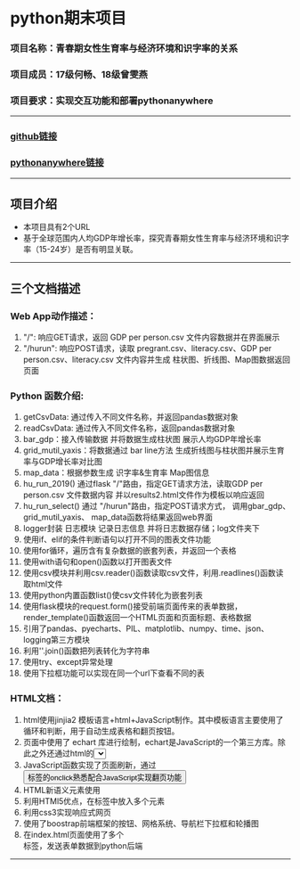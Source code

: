 # python期末项目

### 项目名称：青春期女性生育率与经济环境和识字率的关系
### 项目成员：17级何畅、18级曾雯燕
### 项目要求：实现交互功能和部署pythonanywhere
***
### [github链接](https://github.com/ZengWenYan/Final-Project)
### [pythonanywhere链接](http://zwy.pythonanywhere.com)
***
## 项目介绍
* 本项目具有2个URL
* 基于全球范围内人均GDP年增长率，探究青春期女性生育率与经济环境和识字率（15-24岁）是否有明显关联。
***

## 三个文档描述
### Web App动作描述：
1. "/": 响应GET请求，返回 GDP per person.csv 文件内容数据并在界面展示
2. "/hurun": 响应POST请求，读取 pregrant.csv、literacy.csv、GDP per person.csv、literacy.csv 文件内容并生成 柱状图、折线图、Map图数据返回页面
							
### Python 函数介绍:
1. getCsvData: 通过传入不同文件名称，并返回pandas数据对象
2. readCsvData: 通过传入不同文件名称，返回pandas数据对象
3. bar_gdp：接入传输数据 并将数据生成柱状图 展示人均GDP年增长率
4. grid_mutil_yaxis：将数据通过 bar line方法 生成折线图与柱状图并展示生育率与GDP增长率对比图
5. map_data：根据参数生成 识字率&生育率 Map图信息
6. hu_run_2019() 通过flask "/"路由，指定GET请求方法，读取GDP per person.csv 文件数据内容 并以results2.html文件作为模板以响应返回 
7. hu_run_select() 通过 "/hurun"路由，指定POST请求方式， 调用gbar_gdp、 grid_mutil_yaxis、 map_data函数将结果返回web界面
8. logger封装 日志模块 记录日志信息 并将日志数据存储；log文件夹下
9. 使用if、elif的条件判断语句以打开不同的图表文件功能
10. 使用for循环，遍历含有复杂数据的嵌套列表，并返回一个表格
11. 使用with语句和open()函数以打开图表文件
12. 使用csv模块并利用csv.reader()函数读取csv文件，利用.readlines()函数读取html文件
13. 使用python内置函数list()使csv文件转化为嵌套列表
14. 使用flask模块的request.form()接受前端页面传来的表单数据，render_template()函数返回一个HTML页面和页面标题、表格数据
15. 引用了pandas、pyecharts、PIL、matplotlib、numpy、time、json、logging第三方模块
16. 利用''.join()函数把列表转化为字符串
17. 使用try、except异常处理
18. 使用下拉框功能可以实现在同一个url下查看不同的表
	
### HTML文档：
1. html使用jinjia2 模板语言+html+JavaScript制作。其中模板语言主要使用了循环和判断，用于自动生成表格和翻页按钮。
2. 页面中使用了 echart 库进行绘制，echart是JavaScript的一个第三方库。除此之外还通过html的<select>标签的onchange属性配合
3. JavaScript函数实现了页面刷新，通过<button>标签的onclick熟悉配合JavaScript实现翻页功能
4. HTML新语义元素使用
5. 利用HTMl5优点，在<a>标签中放入多个元素
6. 利用css3实现响应式网页
7. 使用了boostrap前端框架的按钮、网格系统、导航栏下拉框和轮播图
8. 在index.html页面使用了多个<form>标签，发送表单数据到python后端
***
